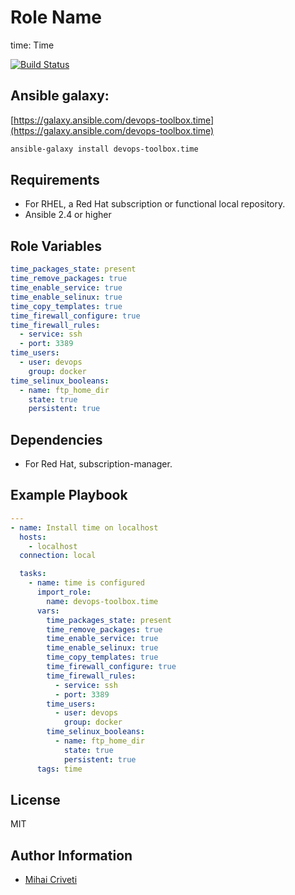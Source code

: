 Role Name
=========

time: Time

[![Build Status](https://travis-ci.org/cmihai-ansible/time.svg?branch=master)](https://travis-ci.org/cmihai-ansible/time)

Ansible galaxy:
---------------

[https://galaxy.ansible.com/devops-toolbox.time](https://galaxy.ansible.com/devops-toolbox.time)

```bash
ansible-galaxy install devops-toolbox.time
```

Requirements
------------

- For RHEL, a Red Hat subscription or functional local repository.
- Ansible 2.4 or higher

Role Variables
--------------

```yaml
time_packages_state: present
time_remove_packages: true
time_enable_service: true
time_enable_selinux: true
time_copy_templates: true
time_firewall_configure: true
time_firewall_rules:
  - service: ssh
  - port: 3389
time_users:
  - user: devops
    group: docker
time_selinux_booleans:
  - name: ftp_home_dir
    state: true
    persistent: true
```

Dependencies
------------

- For Red Hat, subscription-manager.

Example Playbook
----------------

```yaml
---
- name: Install time on localhost
  hosts:
    - localhost
  connection: local

  tasks:
    - name: time is configured
      import_role:
        name: devops-toolbox.time
      vars:
        time_packages_state: present
        time_remove_packages: true
        time_enable_service: true
        time_enable_selinux: true
        time_copy_templates: true
        time_firewall_configure: true
        time_firewall_rules:
          - service: ssh
          - port: 3389
        time_users:
          - user: devops
            group: docker
        time_selinux_booleans:
          - name: ftp_home_dir
            state: true
            persistent: true
      tags: time
```

License
-------

MIT

Author Information
------------------

- [Mihai Criveti](https://www.linkedin.com/in/devops-toolbox.)
